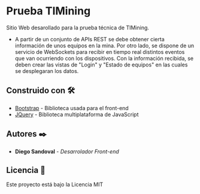 # Prueba TIMining
Sitio Web desarollado para la prueba técnica de TIMining. 

*  A partir de un conjunto de APIs REST se debe obtener cierta información de unos equipos en la mina. Por otro lado, se dispone de un servicio de WebSockets para recibir en tiempo real distintos eventos que van ocurriendo con los dispositivos. Con la información recibida, se deben crear las vistas de "Login" y "Estado de equipos" en las cuales se desplegaran los datos.


## Construido con 🛠️

* [Bootstrap](https://getbootstrap.com/) - Biblioteca usada para el front-end
* [JQuery](https://jquery.com/) - Biblioteca multiplataforma de JavaScript


## Autores ✒️

* **Diego Sandoval** - *Desarrolador Front-end* 


## Licencia 📄

Este proyecto está bajo la Licencia MIT 


